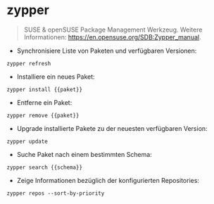 # zypper

> SUSE & openSUSE Package Management Werkzeug.
> Weitere Informationen: <https://en.opensuse.org/SDB:Zypper_manual>.

- Synchronisiere Liste von Paketen und verfügbaren Versionen:

`zypper refresh`

- Installiere ein neues Paket:

`zypper install {{paket}}`

- Entferne ein Paket:

`zypper remove {{paket}}`

- Upgrade installierte Pakete zu der neuesten verfügbaren Version:

`zypper update`

- Suche Paket nach einem bestimmten Schema:

`zypper search {{schema}}`

- Zeige Informationen bezüglich der konfigurierten Repositories:

`zypper repos --sort-by-priority`
